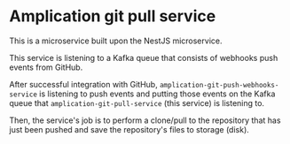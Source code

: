 # Amplication git pull service

This is a microservice built upon the NestJS microservice.

This service is listening to a Kafka queue that consists of webhooks push events from GitHub.

After successful integration with GitHub, `amplication-git-push-webhooks-service` is listening to push events and putting those events on the Kafka queue that `amplication-git-pull-service` (this service) is listening to.

Then, the service's job is to perform a clone/pull to the repository that has just been pushed and save the repository's files to storage (disk).